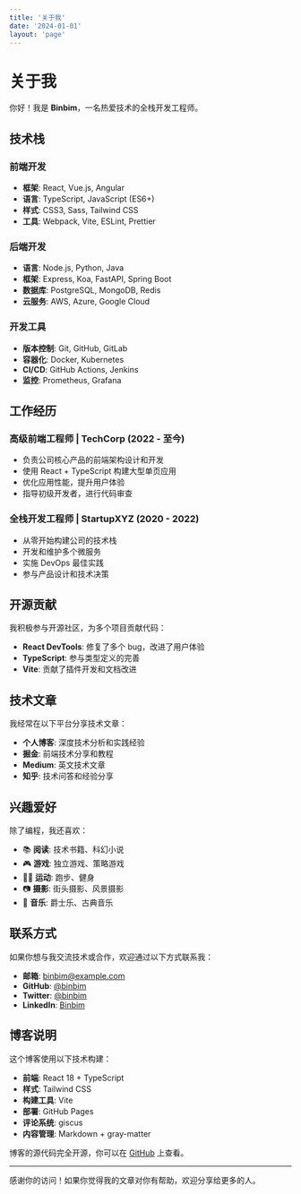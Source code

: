 ```yaml
---
title: '关于我'
date: '2024-01-01'
layout: 'page'
---
```


# 关于我

你好！我是 **Binbim**，一名热爱技术的全栈开发工程师。

## 技术栈

### 前端开发

- **框架**: React, Vue.js, Angular
- **语言**: TypeScript, JavaScript (ES6+)
- **样式**: CSS3, Sass, Tailwind CSS
- **工具**: Webpack, Vite, ESLint, Prettier

### 后端开发

- **语言**: Node.js, Python, Java
- **框架**: Express, Koa, FastAPI, Spring Boot
- **数据库**: PostgreSQL, MongoDB, Redis
- **云服务**: AWS, Azure, Google Cloud

### 开发工具

- **版本控制**: Git, GitHub, GitLab
- **容器化**: Docker, Kubernetes
- **CI/CD**: GitHub Actions, Jenkins
- **监控**: Prometheus, Grafana

## 工作经历

### 高级前端工程师 | TechCorp (2022 - 至今)

- 负责公司核心产品的前端架构设计和开发
- 使用 React + TypeScript 构建大型单页应用
- 优化应用性能，提升用户体验
- 指导初级开发者，进行代码审查

### 全栈开发工程师 | StartupXYZ (2020 - 2022)

- 从零开始构建公司的技术栈
- 开发和维护多个微服务
- 实施 DevOps 最佳实践
- 参与产品设计和技术决策

## 开源贡献

我积极参与开源社区，为多个项目贡献代码：

- **React DevTools**: 修复了多个 bug，改进了用户体验
- **TypeScript**: 参与类型定义的完善
- **Vite**: 贡献了插件开发和文档改进

## 技术文章

我经常在以下平台分享技术文章：

- **个人博客**: 深度技术分析和实践经验
- **掘金**: 前端技术分享和教程
- **Medium**: 英文技术文章
- **知乎**: 技术问答和经验分享

## 兴趣爱好

除了编程，我还喜欢：

- 📚 **阅读**: 技术书籍、科幻小说
- 🎮 **游戏**: 独立游戏、策略游戏
- 🏃‍♂️ **运动**: 跑步、健身
- 📷 **摄影**: 街头摄影、风景摄影
- 🎵 **音乐**: 爵士乐、古典音乐

## 联系方式

如果你想与我交流技术或合作，欢迎通过以下方式联系我：

- **邮箱**: binbim@example.com
- **GitHub**: [@binbim](https://github.com/binbim)
- **Twitter**: [@binbim](https://twitter.com/binbim)
- **LinkedIn**: [Binbim](https://linkedin.com/in/binbim)

## 博客说明

这个博客使用以下技术构建：

- **前端**: React 18 + TypeScript
- **样式**: Tailwind CSS
- **构建工具**: Vite
- **部署**: GitHub Pages
- **评论系统**: giscus
- **内容管理**: Markdown + gray-matter

博客的源代码完全开源，你可以在 [GitHub](https://github.com/binbim/blog) 上查看。

---

感谢你的访问！如果你觉得我的文章对你有帮助，欢迎分享给更多的人。
